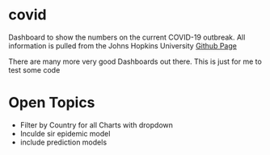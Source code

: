 # covid
Dashboard to show the numbers on the current COVID-19 outbreak.
All information is pulled from the Johns Hopkins University [Github Page](https://www.github.com/CSSEGISandData)

There are many more very good Dashboards out there. This is just for me to test some code

# Open Topics
* Filter by Country for all Charts with dropdown
* Inculde sir epidemic model
* include prediction models
  